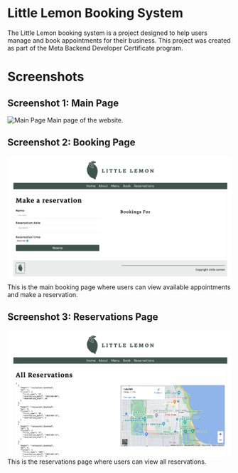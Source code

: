 # Little Lemon Booking System
The Little Lemon booking system is a project designed to help users manage and book appointments for their business. This project was created as part of the Meta Backend Developer Certificate program.

# Screenshots
## Screenshot 1: Main Page
![Main Page](img/Screenshot-1.png)
Main page of the website.

## Screenshot 2: Booking Page
![Booking Page](img/Screenshot-3.png)
This is the main booking page where users can view available appointments and make a reservation.

## Screenshot 3: Reservations Page
![Appointment Management](img/Screenshot-2.png)
This is the reservations page where users can view all reservations.








